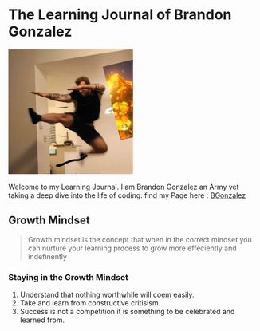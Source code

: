 # The Learning Journal of Brandon Gonzalez


<img src="jump.jpg" alt="alt text" width="250" height="250">

Welcome to my Learning Journal. I am Brandon Gonzalez an Army vet taking a deep dive into the life of coding. find my Page here : [BGonzalez](https://bjgman12.github.io/learning-journal)

 

## Growth Mindset
>Growth mindset is the concept that when in the correct mindset you can nurture your learning process to grow more effeciently and indefinently 

### Staying in the Growth Mindset
1. Understand that nothing worthwhile will coem easily.
1. Take and learn from constructive critisism.
1. Success is not a competition it is something to be celebrated and learned from.



